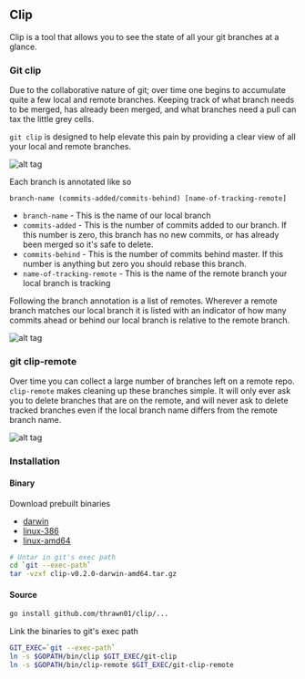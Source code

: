 ## Clip

Clip is a tool that allows you to see the state of all your git branches at a glance.

### Git clip

Due to the collaborative nature of git; over time one begins to accumulate
quite a few local and remote branches. Keeping track of what branch
needs to be merged, has already been merged, and what branches need a pull can
tax the little grey cells.

``git clip`` is designed to help elevate this pain by providing a clear view
of all your local and remote branches.

![alt tag](https://raw.githubusercontent.com/thrawn01/clip/master/gifs/clip-usage.png)

Each branch is annotated like so

```branch-name (commits-added/commits-behind) [name-of-tracking-remote]```

* ``branch-name`` - This is the name of our local branch
* ``commits-added`` - This is the number of commits added to our branch. If this
 number is zero, this branch has no new commits, or has already been merged so it's
safe to delete.
* ``commits-behind`` - This is the number of commits behind master. If this number is
 anything but zero you should rebase this branch.
* ``name-of-tracking-remote`` - This is the name of the remote branch your local branch
 is tracking

Following the branch annotation is a list of remotes. Wherever a remote branch
 matches our local branch it is listed with an indicator of how many commits ahead
  or behind our local branch is relative to the remote branch.

![alt tag](https://raw.githubusercontent.com/thrawn01/clip/master/gifs/clip.gif)


### git clip-remote
Over time you can collect a large number of branches left on a remote repo.
``clip-remote`` makes cleaning up these branches simple. It will only ever ask
you to delete branches that are on the remote, and will never ask to delete tracked
branches even if the local branch name differs from the remote branch name.

![alt tag](https://raw.githubusercontent.com/thrawn01/clip/master/gifs/clip-remote.gif)


### Installation

#### Binary

Download prebuilt binaries
* [darwin](https://github.com/thrawn01/clip/releases/download/v0.2.0/clip-v0.2.0-darwin-amd64.tar.gz)
* [linux-386](https://github.com/thrawn01/clip/releases/download/v0.2.0/clip-v0.2.0-linux-386.tar.gz)
* [linux-amd64](https://github.com/thrawn01/clip/releases/download/v0.2.0/clip-v0.2.0-linux-amd64.tar.gz)

```bash
# Untar in git's exec path
cd `git --exec-path`
tar -vzxf clip-v0.2.0-darwin-amd64.tar.gz
```

#### Source
```bash
go install github.com/thrawn01/clip/...
```
Link the binaries to git's exec path
```bash
GIT_EXEC=`git --exec-path`
ln -s $GOPATH/bin/clip $GIT_EXEC/git-clip
ln -s $GOPATH/bin/clip-remote $GIT_EXEC/git-clip-remote
```

